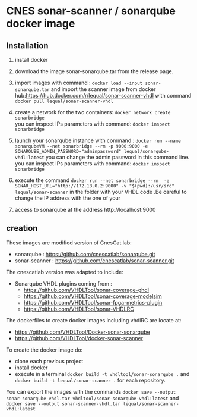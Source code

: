# CNES sonar-scanner / sonarqube docker image 

## Installation
1. install docker
2. download the image  sonar-sonarqube.tar from the release page.
3. import images with command : `docker load --input sonar-sonarqube.tar` and import the scanner image from docker hub:https://hub.docker.com/r/lequal/sonar-scanner-vhdl with command `docker pull lequal/sonar-scanner-vhdl`

4. create a network for the two containers: `docker network create sonarbridge`   
   you can inspect IPs parameters with command: `docker inspect sonarbridge`
5. launch your sonarqube instance with command : `docker run --name sonarqubeVM --net sonarbridge --rm -p 9000:9000 -e SONARQUBE_ADMIN_PASSWORD="adminpassword" lequal/sonarqube-vhdl:latest` you can change the admin password in this command line.
   you can inspect IPs parameters with command: `docker inspect sonarbridge`
6. execute the command `docker run --net sonarbridge --rm  -e SONAR_HOST_URL="http://172.18.0.2:9000" -v "$(pwd):/usr/src" lequal/sonar-scanner` in the folder with your VHDL code .Be careful to change the IP address with the one of your  
7. access to sonarqube at the address http://localhost:9000  
 
## creation
These images are modified version of CnesCat lab:
* sonarqube     : https://github.com/cnescatlab/sonarqube.git 
* sonar-scanner : https://github.com/cnescatlab/sonar-scanner.git

The cnescatlab version was adapted to include:
* Sonarqube VHDL plugins coming from :
    * https://github.com/VHDLTool/sonar-coverage-ghdl
    * https://github.com/VHDLTool/sonar-coverage-modelsim
    * https://github.com/VHDLTool/sonar-fpga-metrics-plugin 
    * https://github.com/VHDLTool/sonar-VHDLRC

The dockerfiles to create docker images including vhdlRC are locate at:
* https://github.com/VHDLTool/Docker-sonar-sonarqube
* https://github.com/VHDLTool/docker-sonar-scanner

To create the docker image do:
* clone each previous project
* install docker
* execute in a terminal `docker build -t vhdltool/sonar-sonarqube .` and `docker build -t lequal/sonar-scanner .` for each repository.

You can export the images with the commands `docker save --output sonar-sonarqube-vhdl.tar vhdltool/sonar-sonarqube-vhdl:latest` and `docker save --output sonar-scanner-vhdl.tar lequal/sonar-scanner-vhdl:latest `
